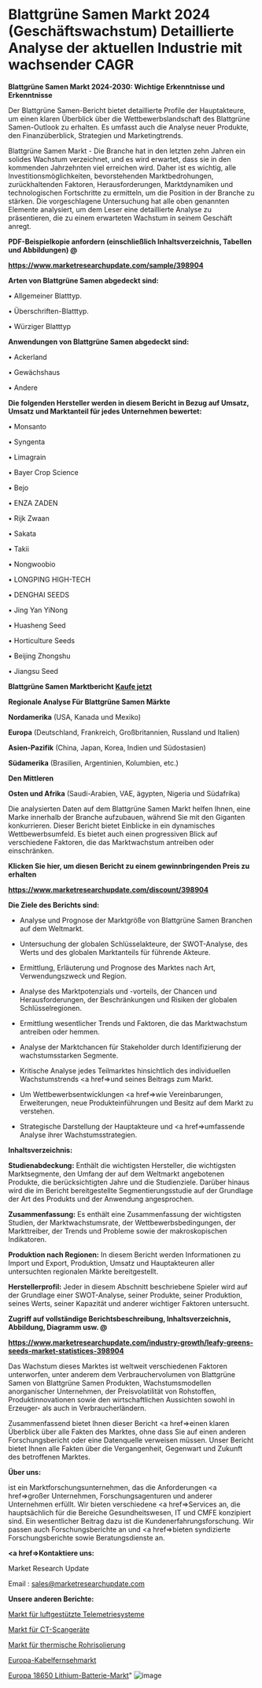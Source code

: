 # Blattgrüne Samen Markt 2024 (Geschäftswachstum) Detaillierte Analyse der aktuellen Industrie mit wachsender CAGR

<strong>Blattgrüne Samen Markt 2024-2030: Wichtige Erkenntnisse und Erkenntnisse</strong>

Der Blattgrüne Samen-Bericht bietet detaillierte Profile der Hauptakteure, um einen klaren Überblick über die Wettbewerbslandschaft des Blattgrüne Samen-Outlook zu erhalten. Es umfasst auch die Analyse neuer Produkte, den Finanzüberblick, Strategien und Marketingtrends.

Blattgrüne Samen Markt - Die Branche hat in den letzten zehn Jahren ein solides Wachstum verzeichnet, und es wird erwartet, dass sie in den kommenden Jahrzehnten viel erreichen wird. Daher ist es wichtig, alle Investitionsmöglichkeiten, bevorstehenden Marktbedrohungen, zurückhaltenden Faktoren, Herausforderungen, Marktdynamiken und technologischen Fortschritte zu ermitteln, um die Position in der Branche zu stärken. Die vorgeschlagene Untersuchung hat alle oben genannten Elemente analysiert, um dem Leser eine detaillierte Analyse zu präsentieren, die zu einem erwarteten Wachstum in seinem Geschäft anregt.



<strong><b>PDF-Beispielkopie anfordern (einschließlich Inhaltsverzeichnis, Tabellen und Abbildungen) @ </b></strong>

<strong><a href=https://www.marketresearchupdate.com/sample/398904>

<strong>https://www.marketresearchupdate.com/sample/398904</u></a></strong></strong>



<strong>Arten von Blattgrüne Samen abgedeckt sind:</strong>

• Allgemeiner Blatttyp.

• Überschriften-Blatttyp.

• Würziger Blatttyp



<strong>Anwendungen von Blattgrüne Samen abgedeckt sind:</strong>

• Ackerland

• Gewächshaus

• Andere



<strong>Die folgenden Hersteller werden in diesem Bericht in Bezug auf Umsatz, Umsatz und Marktanteil für jedes Unternehmen bewertet:</strong>

• Monsanto

• Syngenta

• Limagrain

• Bayer Crop Science

• Bejo

• ENZA ZADEN

• Rijk Zwaan

• Sakata

• Takii

• Nongwoobio

• LONGPING HIGH-TECH

• DENGHAI SEEDS

• Jing Yan YiNong

• Huasheng Seed

• Horticulture Seeds

• Beijing Zhongshu

• Jiangsu Seed



<strong>Blattgrüne Samen Marktbericht <a href=https://www.marketresearchupdate.com/buynow/398904>Kaufe jetzt</a></strong>



<strong>Regionale Analyse Für Blattgrüne Samen Märkte</strong>



<strong>Nordamerika</strong> (USA, Kanada und Mexiko)



<strong>Europa</strong> (Deutschland, Frankreich, Großbritannien, Russland und Italien)



<strong>Asien-Pazifik</strong> (China, Japan, Korea, Indien und Südostasien)



<strong>Südamerika</strong> (Brasilien, Argentinien, Kolumbien, etc.)



<strong>Den Mittleren</strong> 

<strong>Osten und Afrika</strong> (Saudi-Arabien, VAE, ägypten, Nigeria und Südafrika)

Die analysierten Daten auf dem Blattgrüne Samen Markt helfen Ihnen, eine Marke innerhalb der Branche aufzubauen, während Sie mit den Giganten konkurrieren. Dieser Bericht bietet Einblicke in ein dynamisches Wettbewerbsumfeld. Es bietet auch einen progressiven Blick auf verschiedene Faktoren, die das Marktwachstum antreiben oder einschränken.



<strong>Klicken Sie hier, um diesen Bericht zu einem gewinnbringenden Preis zu erhalten
</strong>

<strong><a href=https://www.marketresearchupdate.com/discount/398904>https://www.marketresearchupdate.com/discount/398904</b></u></strong></a>



<strong>Die Ziele des Berichts sind:</strong>

- Analyse und Prognose der Marktgröße von Blattgrüne Samen Branchen auf dem Weltmarkt.

- Untersuchung der globalen Schlüsselakteure, der SWOT-Analyse, des Werts und des globalen Marktanteils für führende Akteure.

- Ermittlung, Erläuterung und Prognose des Marktes nach Art, Verwendungszweck und Region.

- Analyse des Marktpotenzials und -vorteils, der Chancen und Herausforderungen, der Beschränkungen und Risiken der globalen Schlüsselregionen.

- Ermittlung wesentlicher Trends und Faktoren, die das Marktwachstum antreiben oder hemmen.

- Analyse der Marktchancen für Stakeholder durch Identifizierung der wachstumsstarken Segmente.

- Kritische Analyse jedes Teilmarktes hinsichtlich des individuellen Wachstumstrends <a href=>und</a> seines Beitrags zum Markt.

- Um Wettbewerbsentwicklungen <a href=>wie</a> Vereinbarungen, Erweiterungen, neue Produkteinführungen und Besitz auf dem Markt zu verstehen.

- Strategische Darstellung der Hauptakteure und <a href=>umfas</a>sende Analyse ihrer Wachstumsstrategien.



<strong>Inhaltsverzeichnis:</strong>



<strong>Studienabdeckung:</strong> Enthält die wichtigsten Hersteller, die wichtigsten Marktsegmente, den Umfang der auf dem Weltmarkt angebotenen Produkte, die berücksichtigten Jahre und die Studienziele. Darüber hinaus wird die im Bericht bereitgestellte Segmentierungsstudie auf der Grundlage der Art des Produkts und der Anwendung angesprochen.



<strong>Zusammenfassung:</strong> Es enthält eine Zusammenfassung der wichtigsten Studien, der Marktwachstumsrate, der Wettbewerbsbedingungen, der Markttreiber, der Trends und Probleme sowie der makroskopischen Indikatoren.



<strong>Produktion nach Regionen:</strong> In diesem Bericht werden Informationen zu Import und Export, Produktion, Umsatz und Hauptakteuren aller untersuchten regionalen Märkte bereitgestellt.



<strong>Herstellerprofil:</strong> Jeder in diesem Abschnitt beschriebene Spieler wird auf der Grundlage einer SWOT-Analyse, seiner Produkte, seiner Produktion, seines Werts, seiner Kapazität und anderer wichtiger Faktoren untersucht.



<strong><b>Zugriff auf vollständige Berichtsbeschreibung, Inhaltsverzeichnis, Abbildung, Diagramm usw. @ </b></strong>

<strong><a href=https://www.marketresearchupdate.com/industry-growth/leafy-greens-seeds-market-statistices-398904>https://www.marketresearchupdate.com/industry-growth/leafy-greens-seeds-market-statistices-398904</a></strong>

Das Wachstum dieses Marktes ist weltweit verschiedenen Faktoren unterworfen, unter anderem dem Verbrauchervolumen von Blattgrüne Samen von Blattgrüne Samen Produkten, Wachstumsmodellen anorganischer Unternehmen, der Preisvolatilität von Rohstoffen, Produktinnovationen sowie den wirtschaftlichen Aussichten sowohl in Erzeuger- als auch in Verbraucherländern.

Zusammenfassend bietet Ihnen dieser Bericht <a href=>einen</a> klaren Überblick über alle Fakten des Marktes, ohne dass Sie auf einen anderen Forschungsbericht oder eine Datenquelle verweisen müssen. Unser Bericht bietet Ihnen alle Fakten über die Vergangenheit, Gegenwart und Zukunft des betroffenen Marktes.



<strong>Über uns:</strong>

 ist ein Marktforschungsunternehmen, das die Anforderungen <a href=>großer</a> Unternehmen, Forschungsagenturen und anderer Unternehmen erfüllt. Wir bieten verschiedene <a href=>Services</a> an, die hauptsächlich für die Bereiche Gesundheitswesen, IT und CMFE konzipiert sind. Ein wesentlicher Beitrag dazu ist die Kundenerfahrungsforschung. Wir passen auch Forschungsberichte an und <a href=>bieten</a> syndizierte Forschungsberichte sowie Beratungsdienste an.



<strong><a href=>Kontaktiere uns:</a></strong>

Market Research Update

Email : sales@marketresearchupdate.com



<strong>Unsere anderen Berichte:</strong>

<a href=https://www.linkedin.com/pulse/airborne-telemetry-system-market-analyzing-latest-developments>Markt für luftgestützte Telemetriesysteme</a>

<a href=https://www.linkedin.com/pulse/ct-scan-devices-market-2023-remarking>Markt für CT-Scangeräte</a>

<a href=https://www.linkedin.com/pulse/thermal-pipe-insulation-market-analysis-segment>Markt für thermische Rohrisolierung</a>

<a href=https://www.linkedin.com/pulse/europe-cable-tv-market-2023-size-share-opportunities>Europa-Kabelfernsehmarkt</a>

<a href=https://www.linkedin.com/pulse/europe-18650-lithium-battery-market-2023-continues>Europa 18650 Lithium-Batterie-Markt</a>"
![image](https://github.com/RushikeshRI/news24analysis/assets/164026548/2a21dfaa-125e-488d-8d37-cc62d2942197)
